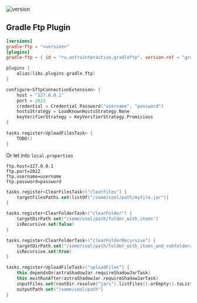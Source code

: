 ![version](https://img.shields.io/maven-central/v/ru.astrainteractive.gradleplugin/convention?style=flat-square)

## Gradle Ftp Plugin

```toml
[versions]
gradle-ftp = "<version>"
[plugins]
gradle-ftp = { id = "ru.astrainteractive.gradleftp", version.ref = "gradle-ftp" }
```

```kotlin
plugins {
    alias(libs.plugins.gradle.ftp)
}

configure<SftpConnectionExtension> {
    host = "127.0.0.1"
    port = 2022
    credential = Credential.Password("username", "password")
    hostsStrategy = LoadKnownHostsStrategy.None
    keyVerifierStrategy = KeyVerifierStrategy.Promicious
}

tasks.register<UploadFilesTask> {
    TODO()
}
```

Or let into `local.properties`

```properties
ftp.host=127.0.0.1
ftp.port=2022
ftp.username=username
ftp.password=password
```

```kotlin
tasks.register<ClearFilesTask>("clearFiles") {
    targetFilesPaths.set(listOf("/some/cool/path/myfile.jar"))
}

tasks.register<ClearFolderTask>("clearFolder") {
    targetDirPath.set("/some/cool/path/folder_with_items")
    isRecursive.set(false)
}

tasks.register<ClearFolderTask>("clearFolderRecursive") {
    targetDirPath.set("/some/cool/path/folder_with_items_and_subfoldera")
    isRecursive.set(true)
}

tasks.register<UploadFileTask>("uploadFiles") {
    this.dependsOn(astraShadowJar.requireShadowJarTask)
    this.mustRunAfter(astraShadowJar.requireShadowJarTask)
    inputFiles.set(rootDir.resolve("jars").listFiles().orEmpty().toList())
    outputPath.set("/some/cool/path")
}
```